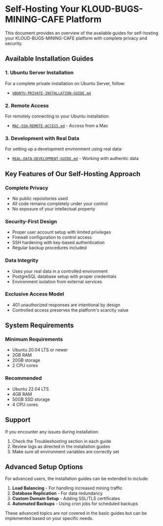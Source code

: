 # Self-Hosting Your KLOUD-BUGS-MINING-CAFE Platform

This document provides an overview of the available guides for self-hosting your KLOUD-BUGS-MINING-CAFE platform with complete privacy and security.

## Available Installation Guides

### 1. Ubuntu Server Installation
For a complete private installation on Ubuntu Server, follow:
- [`UBUNTU-PRIVATE-INSTALLATION-GUIDE.md`](UBUNTU-PRIVATE-INSTALLATION-GUIDE.md)

### 2. Remote Access
For remotely connecting to your Ubuntu installation:
- [`MAC-SSH-REMOTE-ACCESS.md`](MAC-SSH-REMOTE-ACCESS.md) - Access from a Mac

### 3. Development with Real Data
For setting up a development environment using real data:
- [`REAL-DATA-DEVELOPMENT-GUIDE.md`](REAL-DATA-DEVELOPMENT-GUIDE.md) - Working with authentic data

## Key Features of Our Self-Hosting Approach

### Complete Privacy
- No public repositories used
- All code remains completely under your control
- No exposure of your intellectual property

### Security-First Design
- Proper user account setup with limited privileges
- Firewall configuration to control access
- SSH hardening with key-based authentication
- Regular backup procedures included

### Data Integrity
- Uses your real data in a controlled environment
- PostgreSQL database setup with proper credentials
- Environment isolation from external services

### Exclusive Access Model
- 401 unauthorized responses are intentional by design
- Controlled access preserves the platform's scarcity value

## System Requirements

### Minimum Requirements
- Ubuntu 20.04 LTS or newer
- 2GB RAM
- 20GB storage
- 2 CPU cores

### Recommended
- Ubuntu 22.04 LTS
- 4GB RAM
- 50GB SSD storage 
- 4 CPU cores

## Support

If you encounter any issues during installation:
1. Check the Troubleshooting section in each guide
2. Review logs as directed in the installation guides
3. Make sure all environment variables are correctly set

## Advanced Setup Options

For advanced users, the installation guides can be extended to include:

1. **Load Balancing** - For handling increased mining traffic
2. **Database Replication** - For data redundancy
3. **Custom Domain Setup** - Adding SSL/TLS certificates
4. **Automated Backups** - Using cron jobs for scheduled backups

These advanced topics are not covered in the basic guides but can be implemented based on your specific needs.